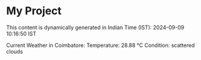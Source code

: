 # My Project

This content is dynamically generated in Indian Time (IST): 2024-09-09 10:16:50 IST


Current Weather in Coimbatore:
Temperature: 28.88 °C
Condition: scattered clouds
